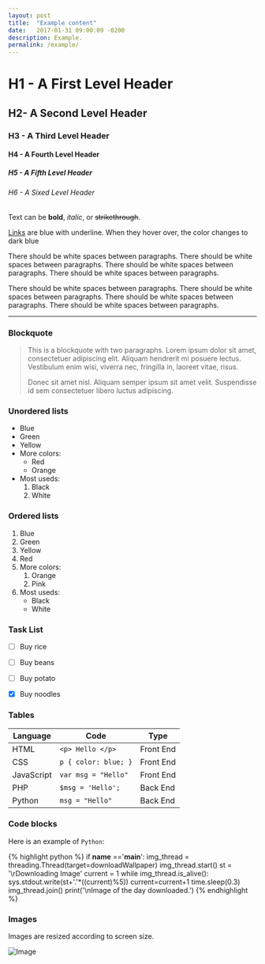 ```yaml
---
layout: post
title:  "Example content"
date:   2017-01-31 09:00:09 -0200
description: Example.
permalink: /example/
---
```


# H1 - A First Level Header

## H2- A Second Level Header 

### H3 - A Third Level Header 

#### H4 - A Fourth Level Header

##### H5 - A Fifth Level Header 

###### H6 - A Sixed Level Header 

Text can be **bold**, *italic*, or  <s>strikethrough</s>.

[Links](#) are blue with underline. When they hover over, the color changes to dark blue 

There should be white spaces between paragraphs. There should be white spaces between paragraphs.
There should be white spaces between paragraphs. There should be white spaces between paragraphs. 

There should be white spaces between paragraphs. There should be white spaces between paragraphs. 
There should be white spaces between paragraphs. There should be white spaces between paragraphs.  

- - -

### Blockquote

> This is a blockquote with two paragraphs. Lorem ipsum dolor sit amet,
> consectetuer adipiscing elit. Aliquam hendrerit mi posuere lectus.
> Vestibulum enim wisi, viverra nec, fringilla in, laoreet vitae, risus.
> 
> Donec sit amet nisl. Aliquam semper ipsum sit amet velit. Suspendisse
> id sem consectetuer libero luctus adipiscing.

### Unordered lists

- Blue
- Green
- Yellow
- More colors:
    - Red
    - Orange
- Most useds:
    1. Black
    2. White

### Ordered lists

1. Blue
2. Green
3. Yellow
4. Red
5. More colors:
    1. Orange 
    2. Pink
6. Most useds:
    - Black
    - White

### Task List

- [ ] Buy rice
- [ ] Buy beans
- [ ] Buy potato
- [x] Buy noodles


### Tables

Language   | Code                 | Type
---------- | -------------------- | ---------
HTML       | `<p> Hello </p>`     | Front End
CSS        | `p { color: blue; }` | Front End
JavaScript | `var msg = "Hello"`  | Front End
PHP        | `$msg = 'Hello';`    | Back End
Python     | `msg = "Hello"`    | Back End


### Code blocks

Here is an example of `Python`:

{% highlight python %}
if __name__ =='__main__':
    img_thread = threading.Thread(target=downloadWallpaper)
    img_thread.start()
    st = '\rDownloading Image'
    current = 1
    while img_thread.is_alive():
        sys.stdout.write(st+'.'*((current)%5))
        current=current+1
        time.sleep(0.3)
    img_thread.join()
    print('\nImage of the day downloaded.')
{% endhighlight %}

### Images

Images are resized according to screen size.

![Image](https://raw.githubusercontent.com/mateussmedeiros/blade-theme/master/assets/img/image-blog.png)